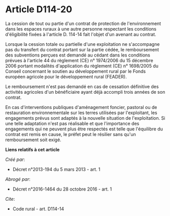 # Article D114-20

La cession de tout ou partie d'un contrat de protection de l'environnement dans les espaces ruraux à une autre personne
respectant les conditions d'éligibilité fixées à l'article D. 114-14 fait l'objet d'un avenant au contrat. 

Lorsque la cession totale ou partielle d'une exploitation ne s'accompagne pas du transfert du contrat portant sur la partie
cédée, le remboursement des subventions perçues est demandé au cédant dans les conditions prévues à l'article 44 du règlement
(CE) n° 1974/2006 du 15 décembre 2006 portant modalités d'application du règlement (CE) n° 1698/2005 du Conseil concernant le
soutien au développement rural par le Fonds européen agricole pour le développement rural (FEADER). 

Le remboursement n'est pas demandé en cas de cessation définitive des activités agricoles d'un bénéficiaire ayant déjà
accompli trois années de son contrat. 

En cas d'interventions publiques d'aménagement foncier, pastoral ou de restauration environnementale sur les terres utilisées
par l'exploitant, les engagements prévus sont adaptés à la nouvelle situation de l'exploitation. Si une telle adaptation
n'est pas réalisable et que l'importance des engagements qui ne peuvent plus être respectés est telle que l'équilibre du
contrat est remis en cause, le préfet peut le résilier sans qu'un remboursement soit exigé.

**Liens relatifs à cet article**

_Créé par_:

  - Décret n°2013-194 du 5 mars 2013 - art. 1

_Abrogé par_:

  - Décret n°2016-1464 du 28 octobre 2016 - art. 1

_Cite_:

  - Code rural - art. D114-14
